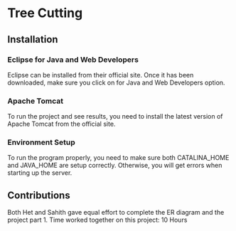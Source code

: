 # Tree Cutting
## Installation
### Eclipse for Java and Web Developers
Eclipse can be installed from their official site. Once it has been downloaded, make sure you click on for Java and Web Developers option.

### Apache Tomcat
To run the project and see results, you need to install the latest version of Apache Tomcat from the official site. 

### Environment Setup
To run the program properly, you need to make sure both CATALINA_HOME and JAVA_HOME are setup correctly. Otherwise, you will get errors when starting
up the server. 

## Contributions
Both Het and Sahith gave equal effort to complete the ER diagram and the project part 1. Time worked together on this project: 10 Hours
